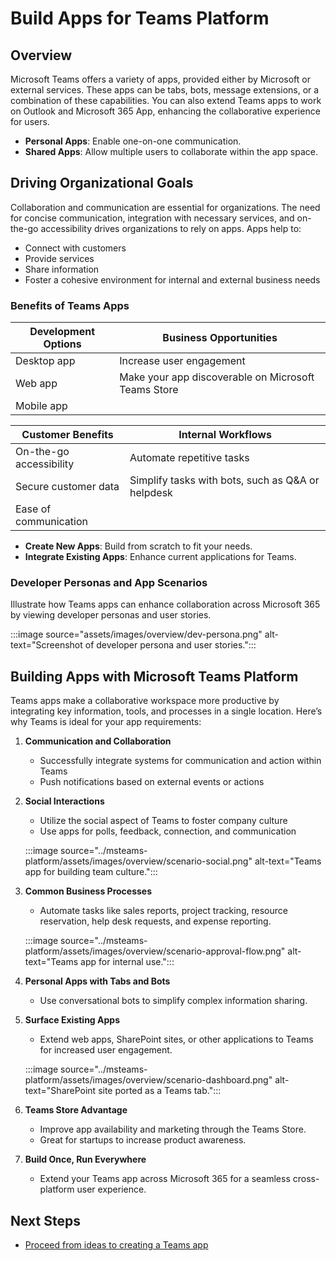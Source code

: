 # Build Apps for Teams Platform

## Overview

Microsoft Teams offers a variety of apps, provided either by Microsoft or external services. These apps can be tabs, bots, message extensions, or a combination of these capabilities. You can also extend Teams apps to work on Outlook and Microsoft 365 App, enhancing the collaborative experience for users.

- **Personal Apps**: Enable one-on-one communication.
- **Shared Apps**: Allow multiple users to collaborate within the app space.

## Driving Organizational Goals

Collaboration and communication are essential for organizations. The need for concise communication, integration with necessary services, and on-the-go accessibility drives organizations to rely on apps. Apps help to:

- Connect with customers
- Provide services
- Share information
- Foster a cohesive environment for internal and external business needs

### Benefits of Teams Apps

| **Development Options** | **Business Opportunities**                     |
|------------------------|-------------------------------------------------|
| Desktop app            | Increase user engagement                       |
| Web app                | Make your app discoverable on Microsoft Teams Store |
| Mobile app             |                                                 |

| **Customer Benefits**            | **Internal Workflows**                  |
|----------------------------------|-----------------------------------------|
| On-the-go accessibility          | Automate repetitive tasks               |
| Secure customer data             | Simplify tasks with bots, such as Q&A or helpdesk |
| Ease of communication            |                                         |

- **Create New Apps**: Build from scratch to fit your needs.
- **Integrate Existing Apps**: Enhance current applications for Teams.

### Developer Personas and App Scenarios

Illustrate how Teams apps can enhance collaboration across Microsoft 365 by viewing developer personas and user stories.

:::image source="assets/images/overview/dev-persona.png" alt-text="Screenshot of developer persona and user stories.":::

## Building Apps with Microsoft Teams Platform

Teams apps make a collaborative workspace more productive by integrating key information, tools, and processes in a single location. Here’s why Teams is ideal for your app requirements:

1. **Communication and Collaboration**  
   - Successfully integrate systems for communication and action within Teams
   - Push notifications based on external events or actions

2. **Social Interactions**  
   - Utilize the social aspect of Teams to foster company culture 
   - Use apps for polls, feedback, connection, and communication

    :::image source="../msteams-platform/assets/images/overview/scenario-social.png" alt-text="Teams app for building team culture.":::

3. **Common Business Processes**  
   - Automate tasks like sales reports, project tracking, resource reservation, help desk requests, and expense reporting.

    :::image source="../msteams-platform/assets/images/overview/scenario-approval-flow.png" alt-text="Teams app for internal use.":::

4. **Personal Apps with Tabs and Bots**  
   - Use conversational bots to simplify complex information sharing.

5. **Surface Existing Apps**  
   - Extend web apps, SharePoint sites, or other applications to Teams for increased user engagement.

    :::image source="../msteams-platform/assets/images/overview/scenario-dashboard.png" alt-text="SharePoint site ported as a Teams tab.":::

6. **Teams Store Advantage**  
   - Improve app availability and marketing through the Teams Store.
   - Great for startups to increase product awareness.

7. **Build Once, Run Everywhere**  
   - Extend your Teams app across Microsoft 365 for a seamless cross-platform user experience.

## Next Steps

- [Proceed from ideas to creating a Teams app](overview-story.md)